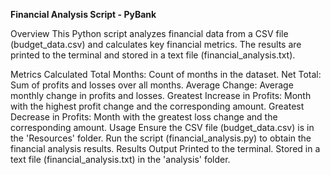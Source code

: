 **Financial Analysis Script - PyBank**

Overview
This Python script analyzes financial data from a CSV file (budget_data.csv) and calculates key financial metrics. The results are printed to the terminal and stored in a text file (financial_analysis.txt).

Metrics Calculated
Total Months: Count of months in the dataset.
Net Total: Sum of profits and losses over all months.
Average Change: Average monthly change in profits and losses.
Greatest Increase in Profits: Month with the highest profit change and the corresponding amount.
Greatest Decrease in Profits: Month with the greatest loss change and the corresponding amount.
Usage
Ensure the CSV file (budget_data.csv) is in the 'Resources' folder.
Run the script (financial_analysis.py) to obtain the financial analysis results.
Results Output
Printed to the terminal.
Stored in a text file (financial_analysis.txt) in the 'analysis' folder.
